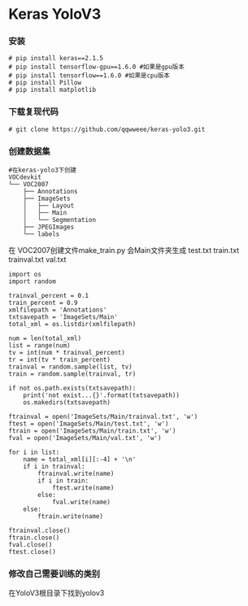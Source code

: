 # Keras YoloV3

### 安装
```
# pip install keras==2.1.5
# pip install tensorflow-gpu==1.6.0 #如果是gpu版本
# pip install tensorflow==1.6.0 #如果是cpu版本
# pip install Pillow
# pip install matplotlib
```

### 下载复现代码
``` 
# git clone https://github.com/qqwweee/keras-yolo3.git
```

### 创建数据集

```
#在keras-yolo3下创建
VOCdevkit
└── VOC2007
    ├── Annotations
    ├── ImageSets
    │   ├── Layout
    │   ├── Main
    │   └── Segmentation
    ├── JPEGImages
    └── labels
```
在 VOC2007创建文件make_train.py
会Main文件夹生成
test.txt
train.txt
trainval.txt
val.txt
```
import os
import random
 
trainval_percent = 0.1
train_percent = 0.9
xmlfilepath = 'Annotations'
txtsavepath = 'ImageSets/Main'
total_xml = os.listdir(xmlfilepath)
 
num = len(total_xml)
list = range(num)
tv = int(num * trainval_percent)
tr = int(tv * train_percent)
trainval = random.sample(list, tv)
train = random.sample(trainval, tr)
 
if not os.path.exists(txtsavepath):
    print('not exist...{}'.format(txtsavepath))
    os.makedirs(txtsavepath)
 
ftrainval = open('ImageSets/Main/trainval.txt', 'w')
ftest = open('ImageSets/Main/test.txt', 'w')
ftrain = open('ImageSets/Main/train.txt', 'w')
fval = open('ImageSets/Main/val.txt', 'w')
 
for i in list:
    name = total_xml[i][:-4] + '\n'
    if i in trainval:
        ftrainval.write(name)
        if i in train:
            ftest.write(name)
        else:
            fval.write(name)
    else:
        ftrain.write(name)
 
ftrainval.close()
ftrain.close()
fval.close()
ftest.close()
```
### 修改自己需要训练的类别
在YoloV3根目录下找到yolov3
<!--stackedit_data:
eyJoaXN0b3J5IjpbLTQyMzY3MjYyNF19
-->